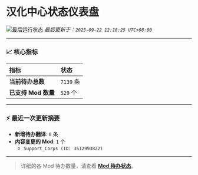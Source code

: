 # 汉化中心状态仪表盘

![最后运行状态](https://img.shields.io/badge/Last%20Run-Success-green)
*最后更新于：`2025-09-22 12:18:25 UTC+08:00`*

---

### 📈 **核心指标**

| 指标 | 状态 |
| :--- | :--- |
| **当前待办总数** | ``7139`` 条 |
| **已支持 Mod 数量** | ``529`` 个 |

---

### ⚡ **最近一次更新摘要**

*   **新增待办翻译**: `0` 条
*   **内容变更的 Mod**: `1` 个
    *   `Support_Corps (ID: 3512993822)`

---

> 详细的各 Mod 待办数量，请查看 [**Mod 待办状态**](MOD_TODO_STATUS.md)。
